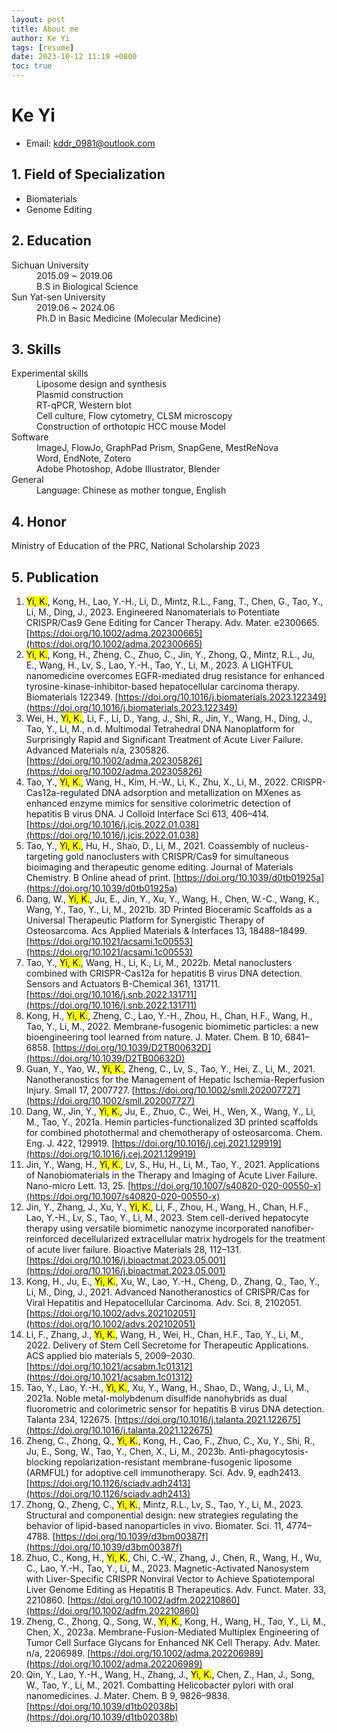 ```yaml
---
layout: post
title: About me
author: Ke Yi
tags: [resume]
date: 2023-10-12 11:19 +0800
toc: true
---
```


# Ke Yi
- Email: kddr_0981@outlook.com

## 1. Field of Specialization
- Biomaterials
- Genome Editing

## 2. Education
<dl>
  <dt>Sichuan University</dt>
  <dd>2015.09 ~ 2019.06</dd>
  <dd>B.S in Biological Science</dd>

  <dt>Sun Yat-sen University</dt>
  <dd>2019.06 ~ 2024.06</dd>
  <dd>Ph.D in Basic Medicine (Molecular Medicine)</dd>
</dl>

## 3. Skills
<dl>
  <dt>Experimental skills</dt>
  <dd> Liposome design and synthesis</dd>
  <dd> Plasmid construction</dd>
  <dd> RT-qPCR, Western blot</dd>
  <dd> Cell culture, Flow cytometry, CLSM microscopy</dd>
  <dd> Construction of orthotopic HCC mouse Model</dd>

  <dt>Software</dt>
  <dd> ImageJ, FlowJo, GraphPad Prism, SnapGene, MestReNova</dd>
  <dd> Word, EndNote, Zotero</dd>
  <dd> Adobe Photoshop, Adobe Illustrator, Blender</dd>

  <dt>General</dt>
  <dd>Language: Chinese as mother tongue, English</dd>
</dl>

## 4. Honor
Ministry of Education of the PRC, National Scholarship 2023

## 5. Publication
1. <mark>Yi, K.</mark>, Kong, H., Lao, Y.-H., Li, D., Mintz, R.L., Fang, T., Chen, G., Tao, Y., Li, M., Ding, J., 2023. Engineered Nanomaterials to Potentiate CRISPR/Cas9 Gene Editing for Cancer Therapy. Adv. Mater. e2300665. [https://doi.org/10.1002/adma.202300665](https://doi.org/10.1002/adma.202300665)
2. <mark>Yi, K.</mark>, Kong, H., Zheng, C., Zhuo, C., Jin, Y., Zhong, Q., Mintz, R.L., Ju, E., Wang, H., Lv, S., Lao, Y.-H., Tao, Y., Li, M., 2023. A LIGHTFUL nanomedicine overcomes EGFR-mediated drug resistance for enhanced tyrosine-kinase-inhibitor-based hepatocellular carcinoma therapy. Biomaterials 122349. [https://doi.org/10.1016/j.biomaterials.2023.122349](https://doi.org/10.1016/j.biomaterials.2023.122349)
3. Wei, H., <mark>Yi, K.</mark>, Li, F., Li, D., Yang, J., Shi, R., Jin, Y., Wang, H., Ding, J., Tao, Y., Li, M., n.d. Multimodal Tetrahedral DNA Nanoplatform for Surprisingly Rapid and Significant Treatment of Acute Liver Failure. Advanced Materials n/a, 2305826. [https://doi.org/10.1002/adma.202305826](https://doi.org/10.1002/adma.202305826)
4. Tao, Y., <mark>Yi, K.</mark>, Wang, H., Kim, H.-W., Li, K., Zhu, X., Li, M., 2022. CRISPR-Cas12a-regulated DNA adsorption and metallization on MXenes as enhanced enzyme mimics for sensitive colorimetric detection of hepatitis B virus DNA. J Colloid Interface Sci 613, 406–414. [https://doi.org/10.1016/j.jcis.2022.01.038](https://doi.org/10.1016/j.jcis.2022.01.038)
5. Tao, Y., <mark>Yi, K.</mark>, Hu, H., Shao, D., Li, M., 2021. Coassembly of nucleus-targeting gold nanoclusters with CRISPR/Cas9 for simultaneous bioimaging and therapeutic genome editing. Journal of Materials Chemistry. B Online ahead of print. [https://doi.org/10.1039/d0tb01925a](https://doi.org/10.1039/d0tb01925a)
6. Dang, W., <mark>Yi, K.</mark>, Ju, E., Jin, Y., Xu, Y., Wang, H., Chen, W.-C., Wang, K., Wang, Y., Tao, Y., Li, M., 2021b. 3D Printed Bioceramic Scaffolds as a Universal Therapeutic Platform for Synergistic Therapy of Osteosarcoma. Acs Applied Materials & Interfaces 13, 18488–18499. [https://doi.org/10.1021/acsami.1c00553](https://doi.org/10.1021/acsami.1c00553)
7. Tao, Y., <mark>Yi, K.</mark>, Wang, H., Li, K., Li, M., 2022b. Metal nanoclusters combined with CRISPR-Cas12a for hepatitis B virus DNA detection. Sensors and Actuators B-Chemical 361, 131711. [https://doi.org/10.1016/j.snb.2022.131711](https://doi.org/10.1016/j.snb.2022.131711)
8. Kong, H., <mark>Yi, K.</mark>, Zheng, C., Lao, Y.-H., Zhou, H., Chan, H.F., Wang, H., Tao, Y., Li, M., 2022. Membrane-fusogenic biomimetic particles: a new bioengineering tool learned from nature. J. Mater. Chem. B 10, 6841–6858. [https://doi.org/10.1039/D2TB00632D](https://doi.org/10.1039/D2TB00632D)
9. Guan, Y., Yao, W., <mark>Yi, K.</mark>, Zheng, C., Lv, S., Tao, Y., Hei, Z., Li, M., 2021. Nanotheranostics for the Management of Hepatic Ischemia-Reperfusion Injury. Small 17, 2007727. [https://doi.org/10.1002/smll.202007727](https://doi.org/10.1002/smll.202007727)
10. Dang, W., Jin, Y., <mark>Yi, K.</mark>, Ju, E., Zhuo, C., Wei, H., Wen, X., Wang, Y., Li, M., Tao, Y., 2021a. Hemin particles-functionalized 3D printed scaffolds for combined photothermal and chemotherapy of osteosarcoma. Chem. Eng. J. 422, 129919. [https://doi.org/10.1016/j.cej.2021.129919](https://doi.org/10.1016/j.cej.2021.129919)
11. Jin, Y., Wang, H., <mark>Yi, K.</mark>, Lv, S., Hu, H., Li, M., Tao, Y., 2021. Applications of Nanobiomaterials in the Therapy and Imaging of Acute Liver Failure. Nano-micro Lett. 13, 25. [https://doi.org/10.1007/s40820-020-00550-x](https://doi.org/10.1007/s40820-020-00550-x)
12. Jin, Y., Zhang, J., Xu, Y., <mark>Yi, K.</mark>, Li, F., Zhou, H., Wang, H., Chan, H.F., Lao, Y.-H., Lv, S., Tao, Y., Li, M., 2023. Stem cell-derived hepatocyte therapy using versatile biomimetic nanozyme incorporated nanofiber-reinforced decellularized extracellular matrix hydrogels for the treatment of acute liver failure. Bioactive Materials 28, 112–131. [https://doi.org/10.1016/j.bioactmat.2023.05.001](https://doi.org/10.1016/j.bioactmat.2023.05.001)
13. Kong, H., Ju, E., <mark>Yi, K.</mark>, Xu, W., Lao, Y.-H.</mark>, Cheng, D., Zhang, Q., Tao, Y., Li, M., Ding, J., 2021. Advanced Nanotheranostics of CRISPR/Cas for Viral Hepatitis and Hepatocellular Carcinoma. Adv. Sci. 8, 2102051. [https://doi.org/10.1002/advs.202102051](https://doi.org/10.1002/advs.202102051)
14. Li, F., Zhang, J., <mark>Yi, K.</mark>, Wang, H., Wei, H., Chan, H.F., Tao, Y., Li, M., 2022. Delivery of Stem Cell Secretome for Therapeutic Applications. ACS applied bio materials 5, 2009–2030. [https://doi.org/10.1021/acsabm.1c01312](https://doi.org/10.1021/acsabm.1c01312)
15. Tao, Y., Lao, Y.-H., <mark>Yi, K.</mark>, Xu, Y., Wang, H., Shao, D., Wang, J., Li, M., 2021a. Noble metal-molybdenum disulfide nanohybrids as dual fluorometric and colorimetric sensor for hepatitis B virus DNA detection. Talanta 234, 122675. [https://doi.org/10.1016/j.talanta.2021.122675](https://doi.org/10.1016/j.talanta.2021.122675)
16. Zheng, C., Zhong, Q., <mark>Yi, K.</mark>, Kong, H., Cao, F., Zhuo, C., Xu, Y., Shi, R., Ju, E., Song, W., Tao, Y., Chen, X., Li, M., 2023b. Anti-phagocytosis-blocking repolarization-resistant membrane-fusogenic liposome (ARMFUL) for adoptive cell immunotherapy. Sci. Adv. 9, eadh2413. [https://doi.org/10.1126/sciadv.adh2413](https://doi.org/10.1126/sciadv.adh2413)
17. Zhong, Q., Zheng, C., <mark>Yi, K.</mark>, Mintz, R.L., Lv, S., Tao, Y., Li, M., 2023. Structural and componential design: new strategies regulating the behavior of lipid-based nanoparticles in vivo. Biomater. Sci. 11, 4774–4788. [https://doi.org/10.1039/d3bm00387f](https://doi.org/10.1039/d3bm00387f)
18. Zhuo, C., Kong, H., <mark>Yi, K.</mark>, Chi, C.-W., Zhang, J., Chen, R., Wang, H., Wu, C., Lao, Y.-H., Tao, Y., Li, M., 2023. Magnetic-Activated Nanosystem with Liver-Specific CRISPR Nonviral Vector to Achieve Spatiotemporal Liver Genome Editing as Hepatitis B Therapeutics. Adv. Funct. Mater. 33, 2210860. [https://doi.org/10.1002/adfm.202210860](https://doi.org/10.1002/adfm.202210860)
19. Zheng, C., Zhong, Q., Song, W., <mark>Yi, K.</mark>, Kong, H., Wang, H., Tao, Y., Li, M., Chen, X., 2023a. Membrane-Fusion-Mediated Multiplex Engineering of Tumor Cell Surface Glycans for Enhanced NK Cell Therapy. Adv. Mater. n/a, 2206989. [https://doi.org/10.1002/adma.202206989](https://doi.org/10.1002/adma.202206989)
20. Qin, Y., Lao, Y.-H., Wang, H., Zhang, J., <mark>Yi, K.</mark>, Chen, Z., Han, J., Song, W., Tao, Y., Li, M., 2021. Combatting Helicobacter pylori with oral nanomedicines. J. Mater. Chem. B 9, 9826–9838. [https://doi.org/10.1039/d1tb02038b](https://doi.org/10.1039/d1tb02038b)

